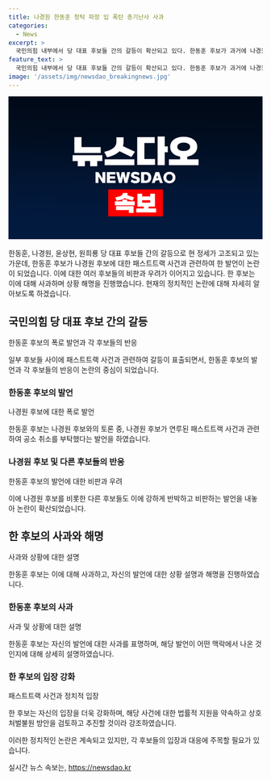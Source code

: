 ```yaml
---
title: 나경원 한동훈 청탁 파장 입 폭탄 총기난사 사과
categories:
  - News
excerpt: >
  국민의힘 내부에서 당 대표 후보들 간의 갈등이 확산되고 있다. 한동훈 후보가 과거에 나경원 후보로부터 패스트트랙 사건 공소 취소를 부탁받았다는 내용이 폭로되면서 갈등은 더 심화되고 있다. 한 후보는 발언을 사과하면서도 국민의힘을 위해 노력했다는 입장을 피력했지만, 다수의 후보와 의원들로부터 비판과 우려를 받고 있다. 한 후보의 발언에 대한 사과는 있었지만, 나경원 후보에 대한 공소 취소 부탁에 대한 부인은 없는 상태이다. 사회적 관심과 논란은 계속될 전망이다.
feature_text: >
  국민의힘 내부에서 당 대표 후보들 간의 갈등이 확산되고 있다. 한동훈 후보가 과거에 나경원 후보로부터 패스트트랙 사건 공소 취소를 부탁받았다는 내용이 폭로되면서 갈등은 더 심화되고 있다. 한 후보는 발언을 사과하면서도 국민의힘을 위해 노력했다는 입장을 피력했지만, 다수의 후보와 의원들로부터 비판과 우려를 받고 있다. 한 후보의 발언에 대한 사과는 있었지만, 나경원 후보에 대한 공소 취소 부탁에 대한 부인은 없는 상태이다. 사회적 관심과 논란은 계속될 전망이다.
image: '/assets/img/newsdao_breakingnews.jpg'
---
```


<p><img src="/assets/img/newsdao_breakingnews.jpg" alt="flaretime 속보" /></p>

<p>한동훈, 나경원, 윤상현, 원희룡 당 대표 후보들 간의 갈등으로 현 정세가 고조되고 있는 가운데, 한동훈 후보가 나경원 후보에 대한 패스트트랙 사건과 관련하여 한 발언이 논란이 되었습니다. 이에 대한 여러 후보들의 비판과 우려가 이어지고 있습니다. 한 후보는 이에 대해 사과하며 상황 해명을 진행했습니다. 현재의 정치적인 논란에 대해 자세히 알아보도록 하겠습니다. </p>

<h2 data-ke-size="size26">국민의힘 당 대표 후보 간의 갈등</h2>

<p data-ke-size="size16">한동훈 후보의 폭로 발언과 각 후보들의 반응</p>

<p>일부 후보들 사이에 패스트트랙 사건과 관련하여 갈등이 표출되면서, 한동훈 후보의 발언과 각 후보들의 반응이 논란의 중심이 되었습니다.</p>

<h3>한동훈 후보의 발언</h3>

<p data-ke-size="size16">나경원 후보에 대한 폭로 발언</p>

<p>한동훈 후보는 나경원 후보와의 토론 중, 나경원 후보가 연루된 패스트트랙 사건과 관련하여 공소 취소를 부탁했다는 발언을 하였습니다.</p>

<h3>나경원 후보 및 다른 후보들의 반응</h3>

<p data-ke-size="size16">한동훈 후보의 발언에 대한 비판과 우려</p>

<p>이에 나경원 후보를 비롯한 다른 후보들도 이에 강하게 반박하고 비판하는 발언을 내놓아 논란이 확산되었습니다.</p>

<h2 data-ke-size="size26">한 후보의 사과와 해명</h2>

<p data-ke-size="size16">사과와 상황에 대한 설명</p>

<p>한동훈 후보는 이에 대해 사과하고, 자신의 발언에 대한 상황 설명과 해명을 진행하였습니다.</p>

<h3>한동훈 후보의 사과</h3>

<p data-ke-size="size16">사과 및 상황에 대한 설명</p>

<p>한동훈 후보는 자신의 발언에 대한 사과를 표명하며, 해당 발언이 어떤 맥락에서 나온 것인지에 대해 상세히 설명하였습니다.</p>

<h3>한 후보의 입장 강화</h3>

<p data-ke-size="size16">패스트트랙 사건과 정치적 입장</p>

<p>한 후보는 자신의 입장을 더욱 강화하며, 해당 사건에 대한 법률적 지원을 약속하고 상호 처벌불원 방안을 검토하고 추진할 것이라 강조하였습니다.</p>

<p>이러한 정치적인 논란은 계속되고 있지만, 각 후보들의 입장과 대응에 주목할 필요가 있습니다.</p>
실시간 뉴스 속보는, <a href="https://newsdao.kr" rel="dofollow">https://newsdao.kr</a>


